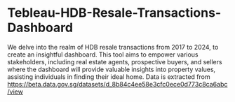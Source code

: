 # Tebleau-HDB-Resale-Transactions-Dashboard
We delve into the realm of HDB resale transactions from 2017 to 2024, to create an insightful dashboard. This tool aims to empower various stakeholders, including real estate agents, prospective buyers, and sellers where the dashboard will provide valuable insights into property values, assisting individuals in finding their ideal home. Data is extracted from https://beta.data.gov.sg/datasets/d_8b84c4ee58e3cfc0ece0d773c8ca6abc/view 
